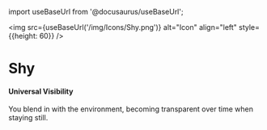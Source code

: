 import useBaseUrl from '@docusaurus/useBaseUrl';

<img src={useBaseUrl('/img/Icons/Shy.png')} alt="Icon" align="left" style={{height: 60}} />
# Shy

#### Universal Visibility

You blend in with the environment, becoming transparent over time when staying still.
